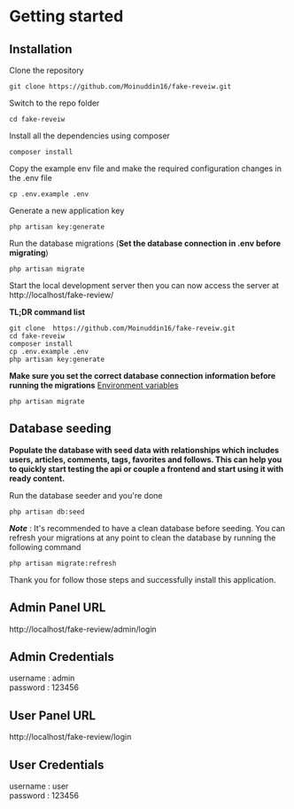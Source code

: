 # Getting started

## Installation

Clone the repository

    git clone https://github.com/Moinuddin16/fake-reveiw.git

Switch to the repo folder

    cd fake-reveiw

Install all the dependencies using composer

    composer install

Copy the example env file and make the required configuration changes in the .env file

    cp .env.example .env

Generate a new application key

    php artisan key:generate


Run the database migrations (**Set the database connection in .env before migrating**)

    php artisan migrate

Start the local development server then you can now access the server at http://localhost/fake-review/

**TL;DR command list**

    git clone  https://github.com/Moinuddin16/fake-reveiw.git
    cd fake-reveiw
    composer install
    cp .env.example .env
    php artisan key:generate
    
**Make sure you set the correct database connection information before running the migrations** [Environment variables](#environment-variables)

    php artisan migrate
    

## Database seeding

**Populate the database with seed data with relationships which includes users, articles, comments, tags, favorites and follows. This can help you to quickly start testing the api or couple a frontend and start using it with ready content.**


Run the database seeder and you're done

    php artisan db:seed

***Note*** : It's recommended to have a clean database before seeding. You can refresh your migrations at any point to clean the database by running the following command

    php artisan migrate:refresh

Thank you for follow those steps and successfully install this application.

## Admin Panel URL
http://localhost/fake-review/admin/login

## Admin Credentials
username : admin<br>
password : 123456


## User Panel URL
http://localhost/fake-review/login

## User Credentials
username : user<br>
password : 123456